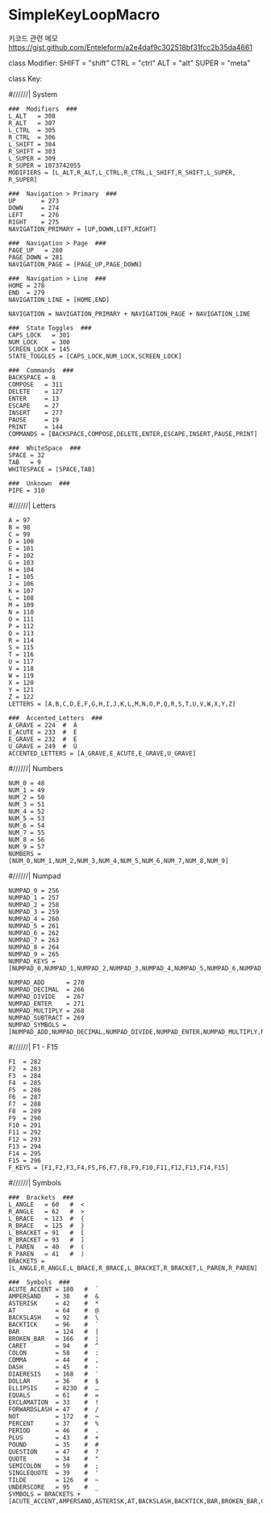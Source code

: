 # SimpleKeyLoopMacro

키코드 관련 메모
https://gist.github.com/Enteleform/a2e4daf9c302518bf31fcc2b35da4661

class Modifier:
	SHIFT = "shift"
	CTRL  = "ctrl"
	ALT   = "alt"
	SUPER = "meta"



class Key:

#//////|   System

	###  Modifiers  ###
	L_ALT   = 308
	R_ALT   = 307
	L_CTRL  = 305
	R_CTRL  = 306
	L_SHIFT = 304
	R_SHIFT = 303
	L_SUPER = 309
	R_SUPER = 1073742055
	MODIFIERS = [L_ALT,R_ALT,L_CTRL,R_CTRL,L_SHIFT,R_SHIFT,L_SUPER, R_SUPER]

	###  Navigation > Primary  ###
	UP       = 273
	DOWN     = 274
	LEFT     = 276
	RIGHT    = 275
	NAVIGATION_PRIMARY = [UP,DOWN,LEFT,RIGHT]

	###  Navigation > Page  ###
	PAGE_UP   = 280
	PAGE_DOWN = 281
	NAVIGATION_PAGE = [PAGE_UP,PAGE_DOWN]

	###  Navigation > Line  ###
	HOME = 278
	END  = 279
	NAVIGATION_LINE = [HOME,END]

	NAVIGATION = NAVIGATION_PRIMARY + NAVIGATION_PAGE + NAVIGATION_LINE

	###  State Toggles  ###
	CAPS_LOCK   = 301
	NUM_LOCK    = 300
	SCREEN_LOCK = 145
	STATE_TOGGLES = [CAPS_LOCK,NUM_LOCK,SCREEN_LOCK]

	###  Commands  ###
	BACKSPACE = 8
	COMPOSE   = 311
	DELETE    = 127
	ENTER     = 13
	ESCAPE    = 27
	INSERT    = 277
	PAUSE     = 19
	PRINT     = 144
	COMMANDS = [BACKSPACE,COMPOSE,DELETE,ENTER,ESCAPE,INSERT,PAUSE,PRINT]

	###  WhiteSpace  ###
	SPACE = 32
	TAB   = 9
	WHITESPACE = [SPACE,TAB]

	###  Unknown  ###
	PIPE = 310

#//////|   Letters   

	A = 97
	B = 98
	C = 99
	D = 100
	E = 101
	F = 102
	G = 103
	H = 104
	I = 105
	J = 106
	K = 107
	L = 108
	M = 109
	N = 110
	O = 111
	P = 112
	Q = 113
	R = 114
	S = 115
	T = 116
	U = 117
	V = 118
	W = 119
	X = 120
	Y = 121
	Z = 122
	LETTERS = [A,B,C,D,E,F,G,H,I,J,K,L,M,N,O,P,Q,R,S,T,U,V,W,X,Y,Z]

	###  Accented_Letters  ###
	A_GRAVE = 224  #  À
	E_ACUTE = 233  #  É
	E_GRAVE = 232  #  È
	U_GRAVE = 249  #  Ù
	ACCENTED_LETTERS = [A_GRAVE,E_ACUTE,E_GRAVE,U_GRAVE]

#//////|   Numbers   

	NUM_0 = 48
	NUM_1 = 49
	NUM_2 = 50
	NUM_3 = 51
	NUM_4 = 52
	NUM_5 = 53
	NUM_6 = 54
	NUM_7 = 55
	NUM_8 = 56
	NUM_9 = 57
	NUMBERS = [NUM_0,NUM_1,NUM_2,NUM_3,NUM_4,NUM_5,NUM_6,NUM_7,NUM_8,NUM_9]

#//////|   Numpad   

	NUMPAD_0 = 256
	NUMPAD_1 = 257
	NUMPAD_2 = 258
	NUMPAD_3 = 259
	NUMPAD_4 = 260
	NUMPAD_5 = 261
	NUMPAD_6 = 262
	NUMPAD_7 = 263
	NUMPAD_8 = 264
	NUMPAD_9 = 265
	NUMPAD_KEYS = [NUMPAD_0,NUMPAD_1,NUMPAD_2,NUMPAD_3,NUMPAD_4,NUMPAD_5,NUMPAD_6,NUMPAD_7,NUMPAD_8,NUMPAD_9]

	NUMPAD_ADD      = 270
	NUMPAD_DECIMAL  = 266
	NUMPAD_DIVIDE   = 267
	NUMPAD_ENTER    = 271
	NUMPAD_MULTIPLY = 268
	NUMPAD_SUBTRACT = 269
	NUMPAD_SYMBOLS = [NUMPAD_ADD,NUMPAD_DECIMAL,NUMPAD_DIVIDE,NUMPAD_ENTER,NUMPAD_MULTIPLY,NUMPAD_SUBTRACT]

#//////|   F1 - F15  

	F1  = 282
	F2  = 283
	F3  = 284
	F4  = 285
	F5  = 286
	F6  = 287
	F7  = 288
	F8  = 289
	F9  = 290
	F10 = 291
	F11 = 292
	F12 = 293
	F13 = 294
	F14 = 295
	F15 = 296
	F_KEYS = [F1,F2,F3,F4,F5,F6,F7,F8,F9,F10,F11,F12,F13,F14,F15]

#//////|   Symbols   

	###  Brackets  ###
	L_ANGLE   = 60   #  <
	R_ANGLE   = 62   #  >
	L_BRACE   = 123  #  {
	R_BRACE   = 125  #  }
	L_BRACKET = 91   #  [
	R_BRACKET = 93   #  ]
	L_PAREN   = 40   #  (
	R_PAREN   = 41   #  )
	BRACKETS = [L_ANGLE,R_ANGLE,L_BRACE,R_BRACE,L_BRACKET,R_BRACKET,L_PAREN,R_PAREN]

	###  Symbols  ###
	ACUTE_ACCENT = 180   #  ´
	AMPERSAND    = 38    #  &
	ASTERISK     = 42    #  *
	AT           = 64    #  @
	BACKSLASH    = 92    #  \
	BACKTICK     = 96    #  `
	BAR          = 124   #  |
	BROKEN_BAR   = 166   #  ¦
	CARET        = 94    #  ^
	COLON        = 58    #  :
	COMMA        = 44    #  ,
	DASH         = 45    #  -
	DIAERESIS    = 168   #  ¨
	DOLLAR       = 36    #  $
	ELLIPSIS     = 8230  #  …
	EQUALS       = 61    #  =
	EXCLAMATION  = 33    #  !
	FORWARDSLASH = 47    #  /
	NOT          = 172   #  ¬
	PERCENT      = 37    #  %
	PERIOD       = 46    #  .
	PLUS         = 43    #  +
	POUND        = 35    #  #
	QUESTION     = 47    #  ?
	QUOTE        = 34    #  "
	SEMICOLON    = 59    #  ;
	SINGLEQUOTE  = 39    #  '
	TILDE        = 126   #  ~
	UNDERSCORE   = 95    #  _
	SYMBOLS = BRACKETS + [ACUTE_ACCENT,AMPERSAND,ASTERISK,AT,BACKSLASH,BACKTICK,BAR,BROKEN_BAR,CARET,COLON,COMMA,DASH,DIAERESIS,DOLLAR,ELLIPSIS,EQUALS,EXCLAMATION,FORWARDSLASH,NOT,PERCENT,PERIOD,PLUS,POUND,QUESTION,QUOTE,SEMICOLON,SINGLEQUOTE,TILDE,UNDERSCORE]
